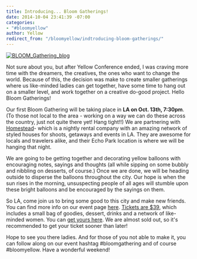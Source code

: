 ```yaml
---
title: Introducing... Bloom Gatherings!
date: 2014-10-04 23:41:39 -07:00
categories:
- "#bloomyellow"
author: Yellow
redirect_from: "/bloomyellow/indtroducing-bloom-gatherings/"
---
```


[![BLOOM_Gathering_blog](https://yellow-blog-images.imgix.net/2014/10/BLOOM_Gathering_blog.jpg)](https://yellow-blog-images.imgix.net/2014/10/BLOOM_Gathering_blog.jpg)

Not sure about you, but after Yellow Conference ended, I was craving more time with the dreamers, the creatives, the ones who want to change the world. Because of this, the decision was make to create smaller gatherings where us like-minded ladies can get together, have some time to hang out on a smaller level, and work together on a creative do-good project. Hello Bloom Gatherings!

Our first Bloom Gathering will be taking place in **LA on Oct. 13th, 7:30pm**. (To those not local to the area - working on a way we can do these across the country, just not quite there yet! Hang tight!!) We are partnering with [Homestead](http://www.homesteadca.com/about.html)- which is a nightly rental company with an amazing network of styled houses for shoots, getaways and events in LA. They are awesome for locals and travelers alike, and their Echo Park location is where we will be hanging that night.

We are going to be getting together and decorating yellow balloons with encouraging notes, sayings and thoughts (all while sipping on some bubbly and nibbling on desserts, of course.) Once we are done, we will be heading outside to disperse the balloons throughout the city. Our hope is when the sun rises in the morning, unsuspecting people of all ages will stumble upon these bright balloons and be encouraged by the sayings on them.

So LA, come join us to bring some good to this city and make new friends. You can find more info on our event page [here](http://yellowconference.com/bloomgathering). [Tickets are $39](https://ti.to/yellowconference/bloom-gathering-drinks-doodles), which includes a small bag of goodies, dessert, drinks and a network of like-minded women. You can [get yours here](https://ti.to/yellowconference/bloom-gathering-drinks-doodles). We are almost sold out, so it's recommended to get your ticket sooner than later!

Hope to see you there ladies. And for those of you not able to make it, you can follow along on our event hashtag #bloomgathering and of course #bloomyellow. Have a wonderful weekend!
